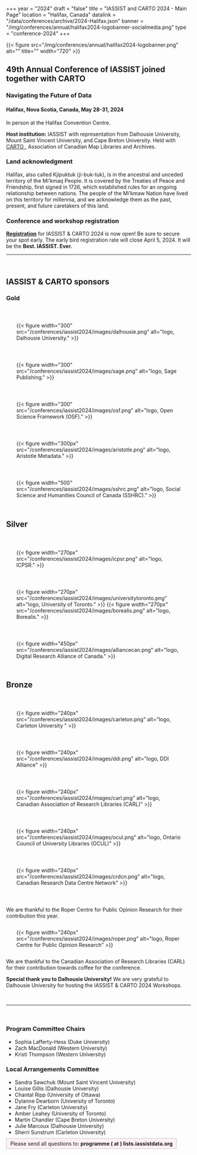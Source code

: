 +++
year = "2024"
draft = "false"
title = "IASSIST and CARTO 2024 - Main Page"
location = "Halifax, Canada"
datalink = "/data/conferences/archive/2024-Halifax.json"
banner = "/img/conferences/annual/halifax2024-logobanner-socialmedia.png"
type = "conference-2024"
+++

{{< figure src="/img/conferences/annual/halifax2024-logobanner.png" alt="" title="" width="720" >}}

## 49th Annual Conference of IASSIST joined together with CARTO

### Navigating the Future of Data

#### Halifax, Nova Scotia, Canada, May 28-31, 2024

In person at the Halifax Convention Centre.

**Host institution:** IASSIST with representation from Dalhousie University, Mount Saint Vincent University, and Cape Breton University.
Held with [CARTO <i class="fas fa-external-link-alt"></i>](https://acmla-acacc.ca/), Association of Canadian Map Libraries and Archives.

### Land acknowledgment
 
Halifax, also called Kjipuktuk (ji-buk-tuk), is in the ancestral and unceded territory of the Mi’kmaq People. It is covered by the Treaties of Peace and Friendship, first signed in 1726, which established rules for an ongoing relationship between nations. The people of the Mi’kmaw Nation have lived on this territory for millennia, and we acknowledge them as the past, present, and future caretakers of this land.

### Conference and workshop registration

**[Registration](./registration/)** for IASSIST & CARTO 2024 is now open! Be sure to secure your spot early. The early bird registration rate will close <!--March 27,--> April 5, 2024. It will be the **Best. IASSIST. Ever.**

<!--
### Call for Submissions and Workshops

**[Submit](./call-for-submissions/)** your workshop, session, paper or poster proposal. Join us and submit by the deadline <s>November 22, 2023</s> December 1, 2023. It will be the **Best. IASSIST. Ever.**

**Submissions are now closed.**
-->

<hr />
<br />

## IASSIST & CARTO sponsors

### Gold 
<!-- logo 300 px -->

<div style="display:flex;flex-wrap:wrap;align-items:center;margin:2em 0em 2em 0em;">
  <div style="padding: 2em;">
    {{< figure width="300" src="/conferences/iassist2024/images/dalhousie.png" alt="logo, Dalhousie University." >}}
  </div> 
  <div style="padding: 2em;">
    {{< figure width="300" src="/conferences/iassist2024/images/sage.png" alt="logo, Sage Publishing." >}}
  </div>
  <div style="padding: 2em;">
    {{< figure width="300" src="/conferences/iassist2024/images/osf.png" alt="logo, Open Science Framework (OSF)." >}}
  </div> 
  <div style="padding: 2em;">
    {{< figure width="300px" src="/conferences/iassist2024/images/aristotle.png" alt="logo, Aristotle Metadata." >}}
  </div>
  <div style="padding: 2em;">
    {{< figure width="500" src="/conferences/iassist2024/images/sshrc.png" alt="logo, Social Science and Humanities Council of Canada (SSHRC)." >}}
  </div>
</div>


## Silver 
<!-- logo 270 px -->

<div style="display:flex;flex-wrap:wrap;align-items:center;margin:2em 0em 2em 0em;">
  <div style="padding: 2em;">
    {{< figure width="270px" src="/conferences/iassist2024/images/icpsr.png" alt="logo, ICPSR." >}}
  </div> 
  <div style="padding: 2em;">
    {{< figure width="270px" src="/conferences/iassist2024/images/universitytoronto.png" alt="logo, University of Toronto." >}}
    {{< figure width="270px" src="/conferences/iassist2024/images/borealis.png" alt="logo, Borealis." >}}
  </div>
  <div style="padding: 2em;">
    {{< figure width="450px" src="/conferences/iassist2024/images/alliancecan.png" alt="logo, Digital Research Alliance of Canada." >}}
  </div> 
</div>


## Bronze 
<!-- logo 240 px -->

<div style="display:flex;flex-wrap:wrap;align-items:center;margin:2em 0em 2em 0em;">
  <div style="padding: 2em;">
    {{< figure width="240px" src="/conferences/iassist2024/images/carleton.png" alt="logo, Carleton University " >}}
  </div> 
  <div style="padding: 2em;">
    {{< figure width="240px" src="/conferences/iassist2024/images/ddi.png" alt="logo, DDI Alliance" >}}
  </div>
  <div style="padding: 2em;">
    {{< figure width="240px" src="/conferences/iassist2024/images/carl.png" alt="logo, Canadian Association of Research Libraries (CARL)" >}}
  </div> 
  <div style="padding: 2em;">
    {{< figure width="240px" src="/conferences/iassist2024/images/ocul.png" alt="logo, Ontario Council of University Libraries (OCUL)" >}}
  </div>
  <div style="padding: 2em;">
    {{< figure width="240px" src="/conferences/iassist2024/images/crdcn.png" alt="logo, Canadian Research Data Centre Network" >}}
  </div>
</div>

We are thankful to the Roper Centre for Public Opinion Research for their contribution this year.
<div style="display:flex;flex-wrap:wrap;align-items:center;margin:0em 0em 0em 0em;">
  <div style="padding: 1em 0 1em 2em;">
    {{< figure width="240px" src="/conferences/iassist2024/images/roper.png" alt="logo, Roper Centre for Public Opinion Research" >}}
  </div> 
</div>

We are thankful to the Canadian Association of Research Libraries (CARL) for their contribution towards coffee for the conference. 

**Special thank you to Dalhousie University!** We are very grateful to Dalhousie University for hosting the IASSIST & CARTO 2024 Workshops. 

<br style="clear:both;">

<hr />
<br />

### Program Committee Chairs
- Sophia Lafferty-Hess (Duke University)
- Zach MacDonald (Western University)
- Kristi Thompson (Western University)

### Local Arrangements Committee
- Sandra Sawchuk (Mount Saint Vincent University)
- Louise Gillis (Dalhousie University)
- Chantal Ripp (University of Ottawa)
- Dylanne Dearborn (University of Toronto)
- Jane Fry (Carleton University)
- Amber Leahey (University of Toronto)
- Martin Chandler (Cape Breton University)
- Julie Marcoux (Dalhousie University)
- Sherri Sunstrum (Carleton University)

<span style="border:solid silver 1px;background:#fff0f3;padding:5px 10px 5px 10px;">Please send all questions to: **programme ( at ) lists.iassistdata.org**<span>

<!--Image credit: -->

<!--
Image credit: [Wikimedia Commons <i class="fas fa-external-link-alt"></i>](https://commons.wikimedia.org/wiki/File:Philadelphia_skyline_from_South_Street_Bridge_January_2020_(rotate_2_degrees_perspective_correction_crop_4-1).jpg) licensed under the [Creative Commons Attribution-Share Alike 4.0 International <i class="fas fa-external-link-alt"></i>](https://creativecommons.org/licenses/by-sa/4.0/deed.en) license.
-->

<br />

